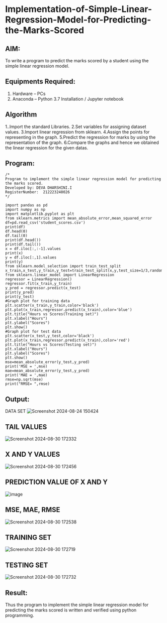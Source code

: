 # Implementation-of-Simple-Linear-Regression-Model-for-Predicting-the-Marks-Scored

## AIM:
To write a program to predict the marks scored by a student using the simple linear regression model.

## Equipments Required:
1. Hardware – PCs
2. Anaconda – Python 3.7 Installation / Jupyter notebook

## Algorithm
1..Import the standard Libraries.
2.Set variables for assigning dataset values.
3.Import linear regression from sklearn.
4.Assign the points for representing in the graph.
5.Predict the regression for marks by using the representation of the graph.
6.Compare the graphs and hence we obtained the linear regression for the given datas. 


## Program:
```
/*
Program to implement the simple linear regression model for predicting the marks scored.
Developed by: DEVA DHARSHINI.I
RegisterNumber:  212223240026
*/

import pandas as pd
import numpy as np
import matplotlib.pyplot as plt
from sklearn.metrics import mean_absolute_error,mean_squared_error
df=pd.read_csv('student_scores.csv')
print(df)
df.head(0)
df.tail(0)
print(df.head())
print(df.tail())
x = df.iloc[:,:-1].values
print(x)
y = df.iloc[:,1].values
print(y)
from sklearn.model_selection import train_test_split
x_train,x_test,y_train,y_test=train_test_split(x,y,test_size=1/3,random_state=0)
from sklearn.linear_model import LinearRegression
regressor = LinearRegression()
regressor.fit(x_train,y_train)
y_pred = regressor.predict(x_test)
print(y_pred)
print(y_test)
#Graph plot for training data
plt.scatter(x_train,y_train,color='black')
plt.plot(x_train,regressor.predict(x_train),color='blue')
plt.title("Hours vs Scores(Training set)")
plt.xlabel("Hours")
plt.ylabel("Scores")
plt.show()
#Graph plot for test data
plt.scatter(x_test,y_test,color='black')
plt.plot(x_train,regressor.predict(x_train),color='red')
plt.title("Hours vs Scores(Testing set)")
plt.xlabel("Hours")
plt.ylabel("Scores")
plt.show()
mse=mean_absolute_error(y_test,y_pred)
print('MSE = ',mse)
mae=mean_absolute_error(y_test,y_pred)
print('MAE = ',mae)
rmse=np.sqrt(mse)
print("RMSE= ",rmse)
```

## Output:
DATA SET
![Screenshot 2024-08-24 150424](https://github.com/user-attachments/assets/dd9b28b1-6933-4642-9dba-609b3492e2c9)


## TAIL VALUES
![Screenshot 2024-08-30 172332](https://github.com/user-attachments/assets/c2696b83-6c33-41cc-b4eb-b92f77b5a69d)

## X AND Y VALUES
![Screenshot 2024-08-30 172456](https://github.com/user-attachments/assets/030053f1-3b11-4729-b83d-388311e891e1)

## PREDICTION VALUE OF X AND Y
![image](https://github.com/user-attachments/assets/04c96b8a-86fc-4e62-903e-ec5b4a30751d)

## MSE, MAE, RMSE
![Screenshot 2024-08-30 172538](https://github.com/user-attachments/assets/3845ab57-7aa2-4f07-bbb6-a7396c070e69)

## TRAINING SET
![Screenshot 2024-08-30 172719](https://github.com/user-attachments/assets/9d19f9d6-6bb9-4f4a-98b1-0bc4ee25cb5f)

## TESTING SET
![Screenshot 2024-08-30 172732](https://github.com/user-attachments/assets/c40610a5-c05d-4ccb-b047-f9f7ca121fe6)

## Result:
Thus the program to implement the simple linear regression model for predicting the marks scored is written and verified using python programming.

